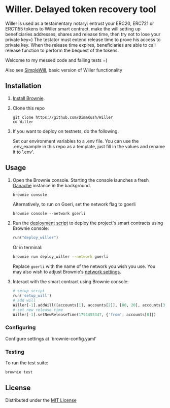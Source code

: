 # Willer. Delayed token recovery tool

Willer is used as a testamentary notary: entrust your ERC20, ERC721 or ERC1155 tokens to Willer smart contract, make the will setting up beneficiaries addresses, shares and release time, then try not to lose your private key=)
The testator must extend release time to prove his access to private key. When the release time  expires, beneficiaries are able to call release function to perform the bequest of the tokens.

Welcome to my messed code and failing tests =)

Also see [SimpleWill](https://github.com/DimaKush/SimpleWill), basic version of Willer functionality

## Installation

1. [Install Brownie](https://eth-brownie.readthedocs.io/en/stable/install.html).

2. Clone this repo 
   ```
   git clone https://github.com/DimaKush/Willer
   cd Willer
   ```
3. If you want to deploy on testnets, do the following.

   Set our environment variables to a .env file. You can use the .env_example in this repo
   as a template, just fill in the values and rename it to '.env'.

## Usage

1. Open the Brownie console. Starting the console launches a fresh [Ganache](https://www.trufflesuite.com/ganache) instance in the background.

   ```bash
   brownie console
   ```

   Alternatively, to run on Goeri, set the network flag to goerli

   ```
   brownie console --network goerli
   ```

2. Run the [deployment script](scripts/deploy_willer.py) to deploy the project's smart contracts using Brownie console:

   ```python
   run("deploy_willer")
   ```
   Or in terminal:

   ```bash
   brownie run deploy_willer --network goerli
   ```

   Replace `goerli` with the name of the network you wish you use. You may also wish to adjust Brownie's [network settings](https://eth-brownie.readthedocs.io/en/stable/network-management.html).

3. Interact with the smart contract using Brownie console:

   ```python
   # setup script
   run('setup_will')
   # add will
   Willer[-1].addWill([accounts[1], accounts[2]], [80, 20], accounts[3], 1691455347, {'from': accounts[0]})
   # set new release time
   Willer[-1].setNewReleaseTime(1791455347, {'from': accounts[0]})   
   ```
   
### Configuring

Configure settings at 'brownie-config.yaml'

### Testing

To run the test suite:

```bash
brownie test
```
## License

Distributed under the [MIT License](https://github.com/DimaKush/Willer/blob/master/LICENSE)
